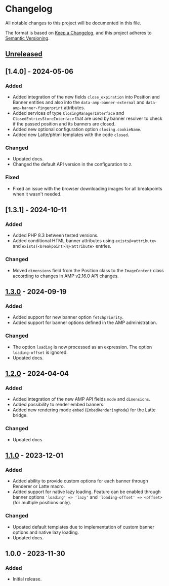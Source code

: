 # Changelog

All notable changes to this project will be documented in this file.

The format is based on [Keep a Changelog](https://keepachangelog.com/en/1.0.0/),
and this project adheres to [Semantic Versioning](https://semver.org/spec/v2.0.0.html).

## [Unreleased]

## [1.4.0] - 2024-05-06
### Added
- Added integration of the new fields `close_expiration` into Position and Banner entities and also into the `data-amp-banner-external` and `data-amp-banner-fingerprint` attributes.
- Added services of type `ClosingManagerInterface` and `ClosedEntriesStoreInterface` that are used by banner resolver to check if the passed position and its banners are closed.
- Added new optional configuration option `closing.cookieName`.
- Added new Latte/phtml templates with the code `closed`.

### Changed
- Updated docs.
- Changed the default API version in the configuration to `2`.

### Fixed
- Fixed an issue with the browser downloading images for all breakpoints when it wasn't needed.

## [1.3.1] - 2024-10-11
### Added
- Added PHP 8.3 between tested versions.
- Added conditional HTML banner attributes using `exists@<attribute>` and `exists(<breakpoint>)@<attribute>` entries.

### Changed
- Moved `dimensions` field from the Position class to the `ImageContent` class according to changes in AMP v2.16.0 API changes.

## [1.3.0] - 2024-09-19
### Added
- Added support for new banner option `fetchpriority`.
- Added support for banner options defined in the AMP administration.

### Changed
- The option `loading` is now processed as an expression. The option `loading-offset` is ignored.
- Updated docs.

## [1.2.0] - 2024-04-04
### Added
- Added integration of the new AMP API fields `mode` and `dimensions`.
- Added possibility to render embed banners.
- Added new rendering mode `embed` (`EmbedRenderingMode`) for the Latte bridge.

### Changed
- Updated docs

## [1.1.0] - 2023-12-01
### Added
- Added ability to provide custom options for each banner through Renderer or Latte macro.
- Added support for native lazy loading. Feature can be enabled through banner options `'loading' => 'lazy'` and `'loading-offset' => <offset>` (for multiple positions only).

### Changed
- Updated default templates due to implementation of custom banner options and native lazy loading.
- Updated docs.

## 1.0.0 - 2023-11-30
### Added

- Initial release.

[Unreleased]: https://github.com/68publishers/amp-client-js/compare/v1.3.1...HEAD
[1.3.0]: https://github.com/68publishers/amp-client-php/compare/v1.3.0...v1.3.1
[1.3.0]: https://github.com/68publishers/amp-client-php/compare/v1.2.0...v1.3.0
[1.2.0]: https://github.com/68publishers/amp-client-php/compare/v1.1.0...v1.2.0
[1.1.0]: https://github.com/68publishers/amp-client-php/compare/v1.0.0...v1.1.0
